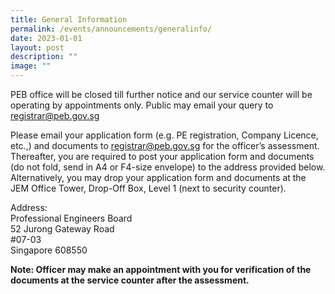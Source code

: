 ```yaml
---
title: General Information
permalink: /events/announcements/generalinfo/
date: 2023-01-01
layout: post
description: ""
image: ""
---
```

PEB office will be closed till further notice and our service counter will be operating by appointments only. Public may email your query to registrar@peb.gov.sg

Please email your application form (e.g. PE registration, Company Licence, etc.,) and documents to registrar@peb.gov.sg for the officer’s assessment. Thereafter, you are required to post your application form and documents (do not fold, send in A4 or F4-size envelope) to the address provided below. Alternatively, you may drop your application form and documents at the JEM Office Tower, Drop-Off Box, Level 1 (next to security counter).

Address: <br>
Professional Engineers Board <br>
52 Jurong Gateway Road <br>
#07-03 <br>
Singapore 608550
	
**Note: Officer may make an appointment with you for verification of the documents at the service counter after the assessment.**